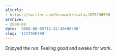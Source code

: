 ```yaml
---
alturls:
- https://twitter.com/bismark/status/878296500
archive:
- 2008-08
date: '2008-08-05T14:32:49+00:00'
slug: '1217946769'
---
```


Enjoyed the run. Feeling good and awake for work.

